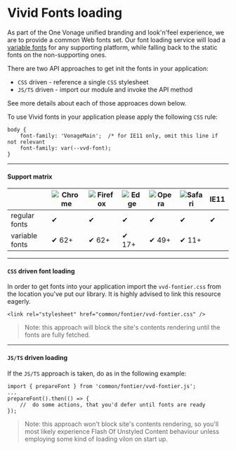 # Vivid Fonts loading

As part of the One Vonage unified branding and look'n'feel experience, we are to provide a common Web fonts set.
Our font loading service will load a [variable fonts](https://developer.mozilla.org/en-US/docs/Web/CSS/CSS_Fonts/Variable_Fonts_Guide) for any supporting platform, while falling back to the static fonts on the non-supporting ones.

There are two API approaches to get init the fonts in your application:
* `CSS` driven - reference a single `CSS` stylesheet
* `JS/TS` driven - import our module and invoke the API method

See more details about each of those approaces down below.

To use Vivid fonts in your application please apply the following `CSS` rule:
```
body {
	font-family: 'VonageMain';	/* for IE11 only, omit this line if not relevant
	font-family: var(--vvd-font);
}
```

---

#### Support matrix

| | ![Chrome](https://raw.githubusercontent.com/alrra/browser-logos/master/src/chrome/chrome_32x32.png) | ![Firefox](https://raw.githubusercontent.com/alrra/browser-logos/master/src/firefox/firefox_32x32.png) | ![Edge](https://raw.githubusercontent.com/alrra/browser-logos/master/src/edge/edge_32x32.png) | ![Opera](https://raw.githubusercontent.com/alrra/browser-logos/master/src/opera/opera_32x32.png) | ![Safari](https://raw.githubusercontent.com/alrra/browser-logos/master/src/safari/safari_32x32.png) | IE11
| - | - | - | - | - | - | - |
regular fonts | ✔ | ✔ | ✔ | ✔ | ✔ | ✔ |
variable fonts | ✔ 62+ | ✔ 62+ | ✔ 17+ | ✔ 49+ | ✔ 11+ | 

---

#### `CSS` driven font loading
In order to get fonts into your application import the `vvd-fontier.css` from the location you've put our library.
It is highly advised to link this resource eagerly.

```
<link rel="stylesheet" href="common/fontier/vvd-fontier.css" />
```

> Note: this approach will block the site's contents rendering until the fonts are fully fetched.

---

#### `JS/TS` driven loading
If the `JS/TS` approach is taken, do as in the following example:

```
import { prepareFont } from 'common/fontier/vvd-fontier.js';
...
prepareFont().then(() => {
	//	do some actions, that you'd defer until fonts are ready
});
```

> Note: this approach won't block site's contents rendering, so you'll most likely experience Flash Of Unstyled Content behaviour unless employing some kind of loading vilon on start up.